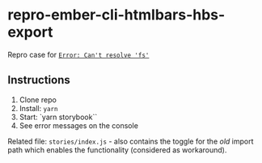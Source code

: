 # repro-ember-cli-htmlbars-hbs-export

Repro case for [`Error: Can't resolve 'fs'`](https://github.com/ember-cli/ember-cli-htmlbars/issues/374)

## Instructions

1. Clone repo
2. Install: `yarn`
3. Start: `yarn storybook``
4. See error messages on the console

Related file: `stories/index.js` - also contains the toggle for the _old_
import path which enables the functionality (considered as workaround).

